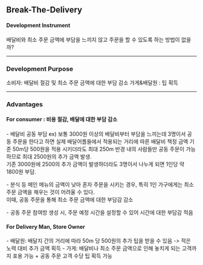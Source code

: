 <h2>Break-The-Delivery</h2>

<h4>Development Instrument</h4>
<p>배달비와 최소 주문 금액에 부담을 느끼지 않고 주문을 할 수 있도록 하는 방법이 없을까?</p>
<hr>

<h3>Development Purpose</h3>
<p>
  소비자: 배달비 절감 및 최소 주문 금액에 대한 부담 감소
  가게&배달원 : 팁 획득 
</p>
<hr>

<h3>Advantages</h3>
<p>
  <h4> For consumer : 비용 절감, 배달에 대한 부담 감소</h4>
  <p>
    - 배달비 공동 부담
     ex) 보통 3000원 이상의 배달비부터 부담을 느끼는데 3명이서 공동 주문을 한다고 하면 실제 배달어플들에서 적용되는 거리에 따른 배달비 책정 금액 기준 50m당 500원을 적용 시키더라도 최대 250m 반경 내의 사람들만 공동 주문이 가능하므로 최대 2500원의 추가 금액 발생. <br>
     기존 3000원에 2500의 추가 금액이 발생하더라도 3명이서 나누게 되면 1인당 약 1800원 부담.
  </p> 
  <p>
     - 분식 등 메인 메뉴의 금액이 낮아 혼자 주문을 시키는 경우, 특히 1인 가구에게는 최소 주문 금액을 채우는 것이 어려울 수 있다. <br>
  이때, 공동 주문을 통해 최소 주문 금액에 대한 부담감 감소
  </p>
  <p> - 공동 주문 참여방 생성 시, 주문 예정 시간을 설정할 수 있어 시간에 대한 부담감 적음 </p>
</p>

<p>
  <h4>For Delivery Man, Store Owner </h4>
   - 배달원: 배달지 간의 거리에 따라 50m 당 500원의 추가 팁을 받을 수 있음 -> 적은 노력 대비 추가 금액 획득
   - 가게: 배달비나 최소 주문 금액으로 인해 놓치게 되는 고객까지 포용 가능 + 공동 주문 고객 수당 팁 획득 가능
</p>
